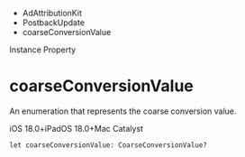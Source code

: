 

- AdAttributionKit
- PostbackUpdate
-  coarseConversionValue 

Instance Property

# coarseConversionValue

An enumeration that represents the coarse conversion value.

iOS 18.0+iPadOS 18.0+Mac Catalyst

``` source
let coarseConversionValue: CoarseConversionValue?
```

